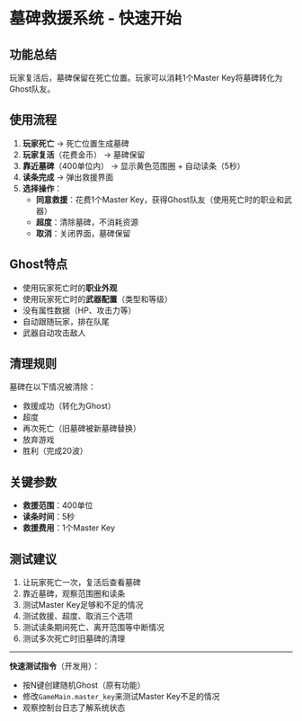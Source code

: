 # 墓碑救援系统 - 快速开始

## 功能总结

玩家复活后，墓碑保留在死亡位置。玩家可以消耗1个Master Key将墓碑转化为Ghost队友。

## 使用流程

1. **玩家死亡** → 死亡位置生成墓碑
2. **玩家复活**（花费金币） → 墓碑保留
3. **靠近墓碑**（400单位内） → 显示黄色范围圈 + 自动读条（5秒）
4. **读条完成** → 弹出救援界面
5. **选择操作**：
   - **同意救援**：花费1个Master Key，获得Ghost队友（使用死亡时的职业和武器）
   - **超度**：清除墓碑，不消耗资源
   - **取消**：关闭界面，墓碑保留

## Ghost特点

- 使用玩家死亡时的**职业外观**
- 使用玩家死亡时的**武器配置**（类型和等级）
- 没有属性数据（HP、攻击力等）
- 自动跟随玩家，排在队尾
- 武器自动攻击敌人

## 清理规则

墓碑在以下情况被清除：
- 救援成功（转化为Ghost）
- 超度
- 再次死亡（旧墓碑被新墓碑替换）
- 放弃游戏
- 胜利（完成20波）

## 关键参数

- **救援范围**：400单位
- **读条时间**：5秒
- **救援费用**：1个Master Key

## 测试建议

1. 让玩家死亡一次，复活后查看墓碑
2. 靠近墓碑，观察范围圈和读条
3. 测试Master Key足够和不足的情况
4. 测试救援、超度、取消三个选项
5. 测试读条期间死亡、离开范围等中断情况
6. 测试多次死亡时旧墓碑的清理

---

**快速测试指令**（开发用）：
- 按N键创建随机Ghost（原有功能）
- 修改`GameMain.master_key`来测试Master Key不足的情况
- 观察控制台日志了解系统状态


